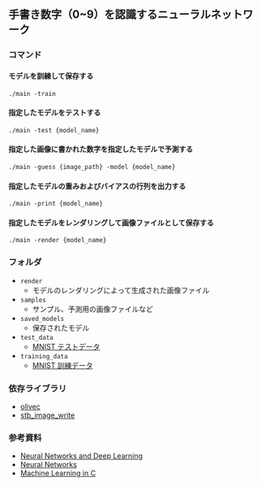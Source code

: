## 手書き数字（0~9）を認識するニューラルネットワーク

### コマンド

#### モデルを訓練して保存する

```
./main -train
```

#### 指定したモデルをテストする

```
./main -test {model_name}
```

#### 指定した画像に書かれた数字を指定したモデルで予測する

```
./main -guess {image_path} -model {model_name}
```

#### 指定したモデルの重みおよびバイアスの行列を出力する

```
./main -print {model_name}
```

#### 指定したモデルをレンダリングして画像ファイルとして保存する

```
./main -render {model_name}
```

### フォルダ

- `render`
  - モデルのレンダリングによって生成された画像ファイル
- `samples`
  - サンプル、予測用の画像ファイルなど
- `saved_models`
  - 保存されたモデル
- `test_data`
  - [MNIST テストデータ](https://yann.lecun.com/exdb/mnist/)
- `training_data`
  - [MNIST 訓練データ](https://yann.lecun.com/exdb/mnist/)

### 依存ライブラリ

- [olivec](https://github.com/tsoding/olive.c)
- [stb_image_write](https://github.com/nothings/stb/blob/master/stb_image_write.h)

### 参考資料

- [Neural Networks and Deep Learning](http://neuralnetworksanddeeplearning.com/index.html)
- [Neural Networks](https://www.youtube.com/watch?v=aircAruvnKk&list=PLZHQObOWTQDNU6R1_67000Dx_ZCJB-3pi)
- [Machine Learning in C](https://www.youtube.com/watch?v=PGSba51aRYU)
